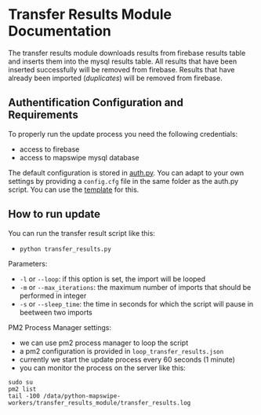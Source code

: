 # Transfer Results Module Documentation

The transfer results module downloads results from firebase results table and inserts them into the mysql results table. All results that have been inserted successfully will be removed from firebase. Results that have already been imported (*duplicates*) will be removed from firebase.

## Authentification Configuration and Requirements
To properly run the update process you need the following credentials:
* access to firebase
* access to mapswipe mysql database

The default configuration is stored in [auth.py](../cfg/auth.py). You can adapt to your own settings by providing a `config.cfg` file in the same folder as the auth.py script. You can use the [template](../cfg/your_config_file.cfg) for this.

## How to run update
You can run the transfer result script like this:
* `python transfer_results.py`

Parameters:
* `-l` or `--loop`: if this option is set, the import will be looped
* `-m` or `--max_iterations`: the maximum number of imports that should be performed in integer
* `-s` or `--sleep_time`: the time in seconds for which the script will pause in beetween two imports

PM2 Process Manager settings:
* we can use pm2 process manager to loop the script
* a pm2 configuration is provided in `loop_transfer_results.json`
* currently we start the update process every 60 seconds (1 minute)
* you can monitor the process on the server like this:
```
sudo su
pm2 list
tail -100 /data/python-mapswipe-workers/transfer_results_module/transfer_results.log
```

